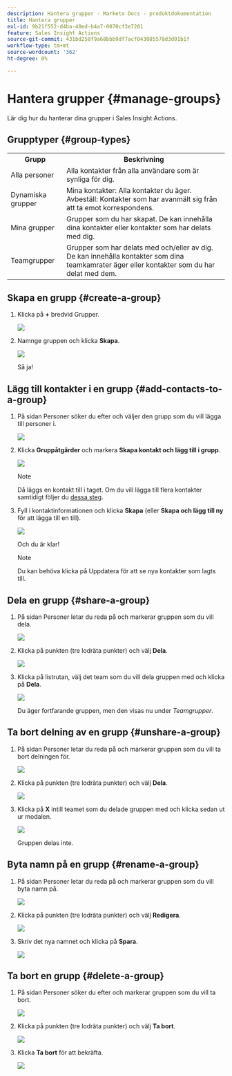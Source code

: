 ```yaml
---
description: Hantera grupper - Marketo Docs - produktdokumentation
title: Hantera grupper
exl-id: 9b21f552-d4ba-40ed-b4a7-0070cf3e7201
feature: Sales Insight Actions
source-git-commit: 431bd258f9a68bbb9df7acf043085578d3d91b1f
workflow-type: tm+mt
source-wordcount: '362'
ht-degree: 0%

---
```


# Hantera grupper {#manage-groups}

Lär dig hur du hanterar dina grupper i Sales Insight Actions.

## Grupptyper {#group-types}

<table> 
 <colgroup> 
  <col> 
  <col> 
 </colgroup> 
 <tbody> 
  <tr> 
   <th>Grupp</th> 
   <th>Beskrivning</th> 
  </tr> 
  <tr> 
   <td>Alla personer</td> 
   <td>Alla kontakter från alla användare som är synliga för dig.</td> 
  </tr> 
  <tr> 
   <td>Dynamiska grupper</td> 
   <td>Mina kontakter: Alla kontakter du äger.<br>Avbeställ: Kontakter som har avanmält sig från att ta emot korrespondens.</td> 
  </tr> 
  <tr> 
   <td>Mina grupper</td> 
   <td>Grupper som du har skapat. De kan innehålla dina kontakter eller kontakter som har delats med dig.</td> 
  </tr> 
  <tr> 
   <td>Teamgrupper</td> 
   <td>Grupper som har delats med och/eller av dig. De kan innehålla kontakter som dina teamkamrater äger eller kontakter som du har delat med dem.</td> 
  </tr> 
 </tbody> 
</table>

## Skapa en grupp {#create-a-group}

1. Klicka på **+** bredvid Grupper.

   ![](assets/manage-groups-1.png)

1. Namnge gruppen och klicka **Skapa**.

   ![](assets/manage-groups-2.png)

   Så ja!

## Lägg till kontakter i en grupp {#add-contacts-to-a-group}

1. På sidan Personer söker du efter och väljer den grupp som du vill lägga till personer i.

   ![](assets/manage-groups-3.png)

1. Klicka **Gruppåtgärder** och markera **Skapa kontakt och lägg till i grupp**.

   ![](assets/manage-groups-4.png)

   >[!NOTE]
   >
   >Då läggs en kontakt till i taget. Om du vill lägga till flera kontakter samtidigt följer du [dessa steg](/help/marketo/product-docs/marketo-sales-insight/actions/people/managing-contacts/import-contacts-via-csv.md).

1. Fyll i kontaktinformationen och klicka **Skapa** (eller **Skapa och lägg till ny** för att lägga till en till).

   ![](assets/manage-groups-5.png)

   Och du är klar!

   >[!NOTE]
   >
   >Du kan behöva klicka på Uppdatera för att se nya kontakter som lagts till.

## Dela en grupp {#share-a-group}

1. På sidan Personer letar du reda på och markerar gruppen som du vill dela.

   ![](assets/manage-groups-6.png)

1. Klicka på punkten (tre lodräta punkter) och välj **Dela**.

   ![](assets/manage-groups-7.png)

1. Klicka på listrutan, välj det team som du vill dela gruppen med och klicka på **Dela**.

   ![](assets/manage-groups-8.png)

   Du äger fortfarande gruppen, men den visas nu under _Teamgrupper_.

## Ta bort delning av en grupp {#unshare-a-group}

1. På sidan Personer letar du reda på och markerar gruppen som du vill ta bort delningen för.

   ![](assets/manage-groups-9.png)

1. Klicka på punkten (tre lodräta punkter) och välj **Dela**.

   ![](assets/manage-groups-10.png)

1. Klicka på **X** intill teamet som du delade gruppen med och klicka sedan ut ur modalen.

   ![](assets/manage-groups-11.png)

   Gruppen delas inte.

## Byta namn på en grupp {#rename-a-group}

1. På sidan Personer letar du reda på och markerar gruppen som du vill byta namn på.

   ![](assets/manage-groups-12.png)

1. Klicka på punkten (tre lodräta punkter) och välj **Redigera**.

   ![](assets/manage-groups-13.png)

1. Skriv det nya namnet och klicka på **Spara**.

   ![](assets/manage-groups-14.png)

## Ta bort en grupp {#delete-a-group}

1. På sidan Personer söker du efter och markerar gruppen som du vill ta bort.

   ![](assets/manage-groups-15.png)

1. Klicka på punkten (tre lodräta punkter) och välj **Ta bort**.

   ![](assets/manage-groups-16.png)

1. Klicka **Ta bort** för att bekräfta.

   ![](assets/manage-groups-17.png)
